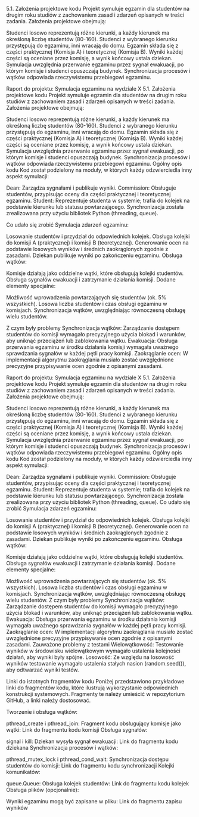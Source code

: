 5.1. Założenia projektowe kodu
Projekt symuluje egzamin dla studentów na drugim roku studiów z zachowaniem zasad i zdarzeń opisanych w treści zadania. Założenia projektowe obejmują:

Studenci losowo reprezentują różne kierunki, a każdy kierunek ma określoną liczbę studentów (80-160).
Studenci z wybranego kierunku przystępują do egzaminu, inni wracają do domu.
Egzamin składa się z części praktycznej (Komisja A) i teoretycznej (Komisja B).
Wyniki każdej części są oceniane przez komisję, a wynik końcowy ustala dziekan.
Symulacja uwzględnia przerwanie egzaminu przez sygnał ewakuacji, po którym komisje i studenci opuszczają budynek.
Synchronizacja procesów i wątków odpowiada rzeczywistemu przebiegowi egzaminu.



Raport do projektu: Symulacja egzaminu na wydziale X
5.1. Założenia projektowe kodu
Projekt symuluje egzamin dla studentów na drugim roku studiów z zachowaniem zasad i zdarzeń opisanych w treści zadania. Założenia projektowe obejmują:

Studenci losowo reprezentują różne kierunki, a każdy kierunek ma określoną liczbę studentów (80-160).
Studenci z wybranego kierunku przystępują do egzaminu, inni wracają do domu.
Egzamin składa się z części praktycznej (Komisja A) i teoretycznej (Komisja B).
Wyniki każdej części są oceniane przez komisję, a wynik końcowy ustala dziekan.
Symulacja uwzględnia przerwanie egzaminu przez sygnał ewakuacji, po którym komisje i studenci opuszczają budynek.
Synchronizacja procesów i wątków odpowiada rzeczywistemu przebiegowi egzaminu.
Ogólny opis kodu
Kod został podzielony na moduły, w których każdy odzwierciedla inny aspekt symulacji:

Dean: Zarządza sygnałami i publikuje wyniki.
Commission: Obsługuje studentów, przypisując oceny dla części praktycznej i teoretycznej egzaminu.
Student: Reprezentuje studenta w systemie; trafia do kolejek na podstawie kierunku lub statusu powtarzającego.
Synchronizacja została zrealizowana przy użyciu bibliotek Python (threading, queue).


Co udało się zrobić
Symulacja zdarzeń egzaminu:

Losowanie studentów i przydział do odpowiednich kolejek.
Obsługa kolejki do komisji A (praktycznej) i komisji B (teoretycznej).
Generowanie ocen na podstawie losowych wyników i średnich zaokrąglonych zgodnie z zasadami.
Dziekan publikuje wyniki po zakończeniu egzaminu.
Obsługa wątków:

Komisje działają jako oddzielne wątki, które obsługują kolejki studentów.
Obsługa sygnałów ewakuacji i zatrzymanie działania komisji.
Dodane elementy specjalne:

Możliwość wprowadzenia powtarzających się studentów (ok. 5% wszystkich).
Losowa liczba studentów i czas obsługi egzaminu w komisjach.
Synchronizacja wątków, uwzględniając równoczesną obsługę wielu studentów.


Z czym były problemy
Synchronizacja wątków:
Zarządzanie dostępem studentów do komisji wymagało precyzyjnego użycia blokad i warunków, aby uniknąć przeciążeń lub zablokowania wątku.
Ewakuacja:
Obsługa przerwania egzaminu w środku działania komisji wymagała uważnego sprawdzania sygnałów w każdej pętli pracy komisji.
Zaokrąglanie ocen:
W implementacji algorytmu zaokrąglania musiało zostać uwzględnione precyzyjne przypisywanie ocen zgodnie z opisanymi zasadami.



Raport do projektu: Symulacja egzaminu na wydziale X
5.1. Założenia projektowe kodu
Projekt symuluje egzamin dla studentów na drugim roku studiów z zachowaniem zasad i zdarzeń opisanych w treści zadania. Założenia projektowe obejmują:

Studenci losowo reprezentują różne kierunki, a każdy kierunek ma określoną liczbę studentów (80-160).
Studenci z wybranego kierunku przystępują do egzaminu, inni wracają do domu.
Egzamin składa się z części praktycznej (Komisja A) i teoretycznej (Komisja B).
Wyniki każdej części są oceniane przez komisję, a wynik końcowy ustala dziekan.
Symulacja uwzględnia przerwanie egzaminu przez sygnał ewakuacji, po którym komisje i studenci opuszczają budynek.
Synchronizacja procesów i wątków odpowiada rzeczywistemu przebiegowi egzaminu.
Ogólny opis kodu
Kod został podzielony na moduły, w których każdy odzwierciedla inny aspekt symulacji:

Dean: Zarządza sygnałami i publikuje wyniki.
Commission: Obsługuje studentów, przypisując oceny dla części praktycznej i teoretycznej egzaminu.
Student: Reprezentuje studenta w systemie; trafia do kolejek na podstawie kierunku lub statusu powtarzającego.
Synchronizacja została zrealizowana przy użyciu bibliotek Python (threading, queue).
Co udało się zrobić
Symulacja zdarzeń egzaminu:

Losowanie studentów i przydział do odpowiednich kolejek.
Obsługa kolejki do komisji A (praktycznej) i komisji B (teoretycznej).
Generowanie ocen na podstawie losowych wyników i średnich zaokrąglonych zgodnie z zasadami.
Dziekan publikuje wyniki po zakończeniu egzaminu.
Obsługa wątków:

Komisje działają jako oddzielne wątki, które obsługują kolejki studentów.
Obsługa sygnałów ewakuacji i zatrzymanie działania komisji.
Dodane elementy specjalne:

Możliwość wprowadzenia powtarzających się studentów (ok. 5% wszystkich).
Losowa liczba studentów i czas obsługi egzaminu w komisjach.
Synchronizacja wątków, uwzględniając równoczesną obsługę wielu studentów.
Z czym były problemy
Synchronizacja wątków:
Zarządzanie dostępem studentów do komisji wymagało precyzyjnego użycia blokad i warunków, aby uniknąć przeciążeń lub zablokowania wątku.
Ewakuacja:
Obsługa przerwania egzaminu w środku działania komisji wymagała uważnego sprawdzania sygnałów w każdej pętli pracy komisji.
Zaokrąglanie ocen:
W implementacji algorytmu zaokrąglania musiało zostać uwzględnione precyzyjne przypisywanie ocen zgodnie z opisanymi zasadami.
Zauważone problemy z testami
Wielowątkowość:
Testowanie wyników w środowisku wielowątkowym wymagało ustalenia kolejności działań, aby wyniki były spójne.
Losowość:
Ze względu na losowość wyników testowanie wymagało ustalenia stałych nasion (random.seed()), aby odtwarzać wyniki testów.


Linki do istotnych fragmentów kodu
Poniżej przedstawiono przykładowe linki do fragmentów kodu, które ilustrują wykorzystanie odpowiednich konstrukcji systemowych. Fragmenty te należy umieścić w repozytorium GitHub, a linki należy dostosować.

Tworzenie i obsługa wątków:

pthread_create i pthread_join: Fragment kodu obsługujący komisje jako wątki:
Link do fragmentu kodu komisji
Obsługa sygnałów:

signal i kill: Dziekan wysyła sygnał ewakuacji:
Link do fragmentu kodu dziekana
Synchronizacja procesów i wątków:

pthread_mutex_lock i pthread_cond_wait: Synchronizacja dostępu studentów do komisji:
Link do fragmentu kodu synchronizacji
Kolejki komunikatów:

queue.Queue: Obsługa kolejek studentów:
Link do fragmentu kodu kolejek
Obsługa plików (opcjonalnie):

Wyniki egzaminu mogą być zapisane w pliku: Link do fragmentu zapisu wyników
